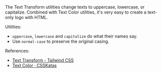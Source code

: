 The Text Transform utilities change texts to uppercase, lowercase, or capitalize.
Combined with Text Color utilities, it's very easy to create a text-only logo with HTML.

Utilities:

- `uppercase`, `lowercase` and `capitalize` do what their names say.
- Use `normal-case` to preserve the original casing.

References:
- [Text Transform - Tailwind CSS](https://tailwindcss.com/docs/text-transform)
- [Text Color · CSSKatas](https://csskatas.com/katas/text-color)
